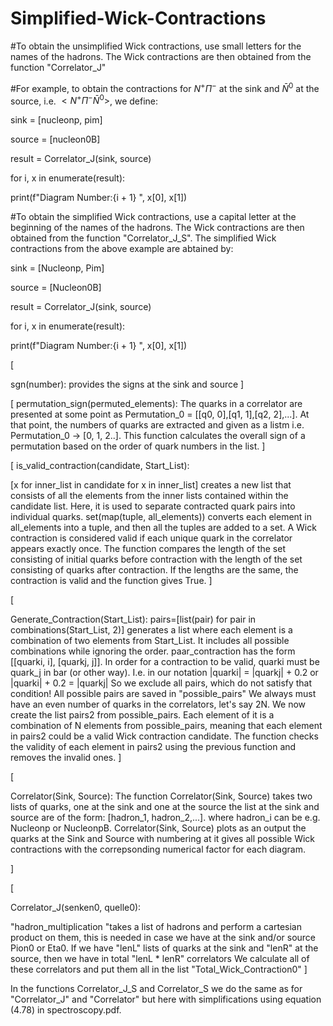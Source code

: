 # Simplified-Wick-Contractions

#To obtain the unsimplified Wick contractions, use small letters for the names of the hadrons. The Wick contractions are then obtained from the function "Correlator_J"

#For example, to obtain the contractions for $N^+ \Pi^-$ at the sink and $\bar N^0$ at the source, i.e. $< N^+ \Pi^- \bar N^0>$, we define:

sink = [nucleonp, pim] 

source = [nucleon0B] 

result = Correlator_J(sink, source)

for i, x in enumerate(result):

 print(f"Diagram Number:{i + 1} ", x[0], x[1])

#To obtain the simplified Wick contractions, use a capital letter at the beginning of the names of the hadrons. The Wick contractions are then obtained from the function "Correlator_J_S". The simplified Wick contractions from the above example are abtained by:

sink = [Nucleonp, Pim] 

source = [Nucleon0B] 

result = Correlator_J(sink, source)

for i, x in enumerate(result):

 print(f"Diagram Number:{i + 1} ", x[0], x[1])



[

sgn(number): provides the signs at the sink and source
]


[
permutation_sign(permuted_elements): The quarks in a correlator are presented at some point as Permutation_0 = [[q0, 0],[q1, 1],[q2, 2],...]. At that point, the numbers of quarks are extracted and given as a listm i.e. Permutation_0 -> [0, 1, 2..]. This function calculates the overall sign of a permutation based on the order of quark numbers in the list.
]



[
is_valid_contraction(candidate, Start_List):
 
[x for inner_list in candidate for x in inner_list] creates a new list that consists of all the elements from the inner lists contained within the candidate list.
Here, it is used to separate contracted quark pairs into individual quarks.
set(map(tuple, all_elements)) converts each element in all_elements into a tuple, and then all the tuples are added to a set.
A Wick contraction is considered valid if each unique quark in the correlator appears exactly once.
The function compares the length of the set consisting of initial quarks before contraction with the length of the set consisting of quarks after contraction.
If the lengths are the same, the contraction is valid and the function gives True.
]


[

Generate_Contraction(Start_List):
pairs=[list(pair) for pair in combinations(Start_List, 2)] generates a list where each element is a combination of two elements from Start_List. It includes all possible combinations while ignoring the order.
paar_contraction has the form [[quarki, i], [quarkj, j]].
In order for a contraction to be valid, quarki must be quark_j in bar (or other way). I.e. in our notation |quarki| = |quarkj| + 0.2 or  |quarki| + 0.2 = |quarkj|
So we exclude all pairs, which do not satisfy that condition! All possible pairs are saved in "possible_pairs"
We always must have an even number of quarks in the correlators, let's say 2N. 
 We now create the list pairs2 from possible_pairs. Each element of it is a combination of N elements from possible_pairs, meaning that each element in pairs2 could be a valid Wick contraction candidate.
The function checks the validity of each element in pairs2 using the previous function and removes the invalid ones.
]





[

Correlator(Sink, Source):
The function Correlator(Sink, Source) takes two lists of quarks, one at the sink and one at the source
the list at the sink and source are of the form:  [hadron_1, hadron_2,...]. where hadron_i can be e.g. Nucleonp or NucleonpB.
Correlator(Sink, Source) plots as an output the quarks at the Sink and Source with numbering at it gives all possible Wick contractions with the correpsonding numerical factor for each diagram.

]


[

Correlator_J(senken0, quelle0):

"hadron_multiplication "takes a list of hadrons and perform a cartesian product on them, this is needed in case we have at the sink and/or source Pion0 or Eta0.
 If we have "lenL" lists of quarks at the sink and "lenR" at the source, then we have in total "lenL * lenR" correlators
We calculate all of these correlators and put them all in the list "Total_Wick_Contraction0"
]



In the functions Correlator_J_S and Correlator_S we do the same as for "Correlator_J" and "Correlator" but here with simplifications using equation (4.78) in spectroscopy.pdf.
